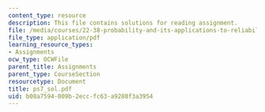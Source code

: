 ```yaml
---
content_type: resource
description: This file contains solutions for reading assignment.
file: /media/courses/22-38-probability-and-its-applications-to-reliability-quality-control-and-risk-assessment-fall-2005/b08a7594009b2eccfc63a9280f3a3954_ps7_sol.pdf
file_type: application/pdf
learning_resource_types:
- Assignments
ocw_type: OCWFile
parent_title: Assignments
parent_type: CourseSection
resourcetype: Document
title: ps7_sol.pdf
uid: b08a7594-009b-2ecc-fc63-a9280f3a3954
---
```

